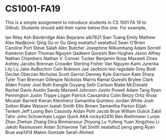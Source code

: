 # CS1001-FA19
This is a simple assignment to introduce students in CS 1001 FA 19 to Github.
Students should add their name below this one. For example,

Ian Riley 
Ash Bainbridge
Alan Bejarano
alb7621
Sian Tuang
Emily Mathew 
Alex Nadjkovic
Qing Gu or Gu Qing
seatattu1
seatattu2
Sean O'Brien
Caroline Port
Steve Salah
Alec Butcher
Josephine Nilkumhang
Adam Sorrell
Kameron Eaton
Thomas Nguyen
Qadeem Qureshi
Ben Hughes
Jason Alfrey
Nathan Chambers
Nathan V.
Conner Tucker
Benjamin Roop
Maxwell Zines
Ashley Jacobs
Brennan Crowder
Sterling Fisher
Van Nguyen
Kami Jurenka
Lily Lu
Jake AuBuchon
Cain Robison
Jae Jackson
lexi ragsdale
Grey Bodi
Declan Oberzan
Nicholas Scott
Garron Denney
Kyle Garrison
Kate Sharp
Tyler Tran
Brennan Gillespie
Nickolas Marris
Ramal Qureshi
Brylee Clark
Alden Foster
Joel Roth
Kangjie Ouyang
Seth Carlson
Blake McDonald
Rachel Davis
Austin Sands
Maxwell Johnson
Justin Powell
Adam Tang
Ryan Pennington
Justin Trippe
Logan Patrick
Cassandra Colin
Betzy Ortiz Rivas
Micaiah Barnett
Kieran Kleinhenz
Samantha Quintero
Jordan White
Josh Sutton
Blake Wasson
Isaiah Smith
Ellis Brown
Samantha Parton
Elijah Tenkeh
Jeff Luong
Ben Cassody
Aidan Pohl
Jacob Brue
William Gulick
Zabil Tahir
John Schoenhals
Logan Quirk AKA rocky42410
Ben Riethmeier
Lunjie Zhao
Zhehan Zhang
Dina Binmansour
Zhiyong Lu
Yufeng Yuan
Xingzhou Li
Jakob Rasmussen
Aidan Schiavone
Tait Smith
seatattu2
peng geng
Ryan Brue
avp1414
Mateo Gonzale
Sarah Ahmed
